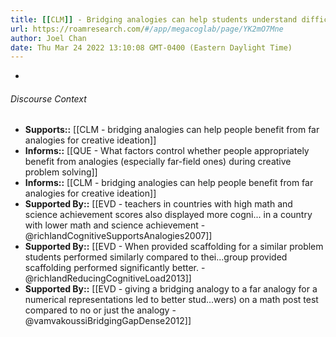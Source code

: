 ```yaml
---
title: [[CLM]] - Bridging analogies can help students understand difficult new concepts
url: https://roamresearch.com/#/app/megacoglab/page/YK2mO7Mne
author: Joel Chan
date: Thu Mar 24 2022 13:10:08 GMT-0400 (Eastern Daylight Time)
---
```


- 

###### Discourse Context

- **Supports::** [[CLM - bridging analogies can help people benefit from far analogies for creative ideation]]
- **Informs::** [[QUE - What factors control whether people appropriately benefit from analogies (especially far-field ones) during creative problem solving]]
- **Informs::** [[CLM - bridging analogies can help people benefit from far analogies for creative ideation]]
- **Supported By::** [[EVD - teachers in countries with high math and science achievement scores also displayed more cogni... in a country with lower math and science achievement - @richlandCognitiveSupportsAnalogies2007]]
- **Supported By::** [[EVD - When provided scaffolding for a similar problem students performed similarly compared to thei...group provided scaffolding performed significantly better. - @richlandReducingCognitiveLoad2013]]
- **Supported By::** [[EVD - giving a bridging analogy to a far analogy for a numerical representations led to better stud...wers) on a math post test compared to no or just the analogy - @vamvakoussiBridgingGapDense2012]]
